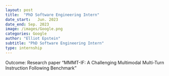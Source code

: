 ```yaml
---
layout: post
title:  "PhD Software Engineering Intern"
date_start:   Jun. 2023
date_end: Sep. 2023
image: /images/Google.png
categories: Google
author: "Elliot Epstein"
subtitle: "PhD Software Engineering Intern"
type: internship
---
```


Outcome: Research paper “MMMT-IF: A Challenging Multimodal Multi-Turn Instruction Following Benchmark”